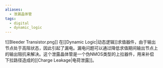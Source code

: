 ```yaml
---
aliases:
  - 泄漏晶体管
tags:
  - digital
  - dynamic_logic
---
```

![[Bleeder Transistor.png]]
在[[Dynamic Logic|动态逻辑]]求值器件，由于输出节点处于高阻状态，因此引起了漏电。漏电问题可以通过降低求值期间输出节点上的输出阻抗来解决。这个泄露晶体管是一个伪NMOS类型的上拉器件，用来补偿下拉路径造成的[[Charge Leakage|电荷泄露]]。